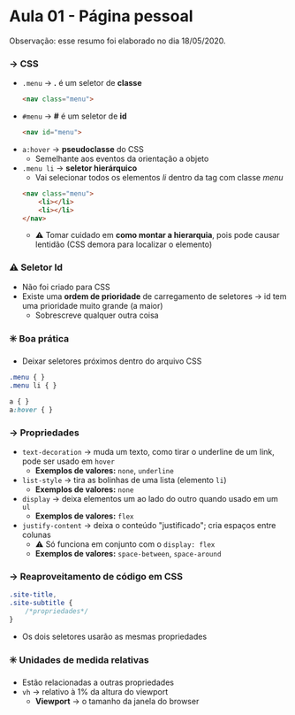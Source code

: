 # Aula 01 - Página pessoal

Observação: esse resumo foi elaborado no dia 18/05/2020.

### → CSS
* `.menu` → **.** é um seletor de **classe**
    ```html
    <nav class="menu">
    ```
* `#menu` → **#** é um seletor de **id**
    ```html
    <nav id="menu">
    ```
* `a:hover` → **pseudoclasse** do CSS
    * Semelhante aos eventos da orientação a objeto
* `.menu li` → **seletor hierárquico**
    * Vai selecionar todos os elementos *li* dentro da tag com classe *menu*
    ```html
    <nav class="menu">
        <li></li>
        <li></li>
    </nav>
    ```
    * :warning: Tomar cuidado em **como montar a hierarquia**, pois pode causar lentidão (CSS demora para localizar o elemento)

### :warning: Seletor Id
* Não foi criado para CSS
* Existe uma **ordem de prioridade** de carregamento de seletores → id tem uma prioridade muito grande (a maior)
    * Sobrescreve qualquer outra coisa

### :eight_spoked_asterisk: Boa prática
* Deixar seletores próximos dentro do arquivo CSS
```css
.menu { }
.menu li { }

a { }
a:hover { }
```

### → Propriedades
* `text-decoration` → muda um texto, como tirar o underline de um link, pode ser usado em `hover`
    * **Exemplos de valores:** `none`, `underline`
* `list-style` → tira as bolinhas de uma lista (elemento `li`)
    * **Exemplos de valores:** `none`
* `display` → deixa elementos um ao lado do outro quando usado em um `ul`
    * **Exemplos de valores:** `flex`
* `justify-content` → deixa o conteúdo "justificado"; cria espaços entre colunas
    * :warning: Só funciona em conjunto com o `display: flex`
    * **Exemplos de valores:** `space-between`, `space-around`


### → Reaproveitamento de código em CSS
```css
.site-title,
.site-subtitle {
    /*propriedades*/
}
```
* Os dois seletores usarão as mesmas propriedades

### :eight_spoked_asterisk: Unidades de medida relativas
* Estão relacionadas a outras propriedades
* `vh` → relativo à 1% da altura do viewport
    * **Viewport** → o tamanho da janela do browser